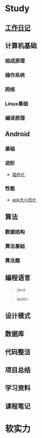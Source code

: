 # Study
## [工作日记](https://github.com/meimingzileaa/StudyPlan/blob/master/WorkNote.md)
## 计算机基础
### 组成原理
### 操作系统
### 网络
### Linux基础
### 编译原理

## Android
### 基础
### 进阶
* [插件化](https://github.com/meimingzileaa/StudyPlan/blob/master/Android%E8%BF%9B%E9%98%B6/%E6%8F%92%E4%BB%B6%E5%8C%96.md)
### 性能
* [apk大小优化](https://github.com/meimingzileaa/StudyPlan/blob/master/%E6%80%A7%E8%83%BD%E4%BC%98%E5%8C%96/apk%E5%A4%A7%E5%B0%8F%E4%BC%98%E5%8C%96.md)

## 算法
### 数据结构
### 算法基础
### 算法题

## 编程语言
>java   

>kotlin
## 设计模式
## 数据库
## 代码整洁
## 项目总结
## 学习资料

## 课程笔记


# 软实力


